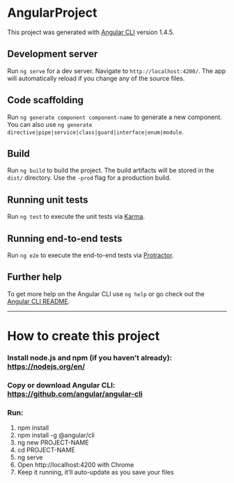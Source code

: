 # AngularProject

This project was generated with [Angular CLI](https://github.com/angular/angular-cli) version 1.4.5.

## Development server

Run `ng serve` for a dev server. Navigate to `http://localhost:4200/`. The app will automatically reload if you change any of the source files.

## Code scaffolding

Run `ng generate component component-name` to generate a new component. You can also use `ng generate directive|pipe|service|class|guard|interface|enum|module`.

## Build

Run `ng build` to build the project. The build artifacts will be stored in the `dist/` directory. Use the `-prod` flag for a production build.

## Running unit tests

Run `ng test` to execute the unit tests via [Karma](https://karma-runner.github.io).

## Running end-to-end tests

Run `ng e2e` to execute the end-to-end tests via [Protractor](http://www.protractortest.org/).

## Further help

To get more help on the Angular CLI use `ng help` or go check out the [Angular CLI README](https://github.com/angular/angular-cli/blob/master/README.md).

***************
# How to create this project
### Install node.js and npm (if you haven’t already): https://nodejs.org/en/ 
### Copy or download Angular CLI: https://github.com/angular/angular-cli
### Run:
1. npm install
2. npm install -g @angular/cli
3. ng new PROJECT-NAME
4. cd PROJECT-NAME
5. ng serve
6. Open http://localhost:4200 with Chrome
7. Keep it running, it’ll auto-update as you save your files
